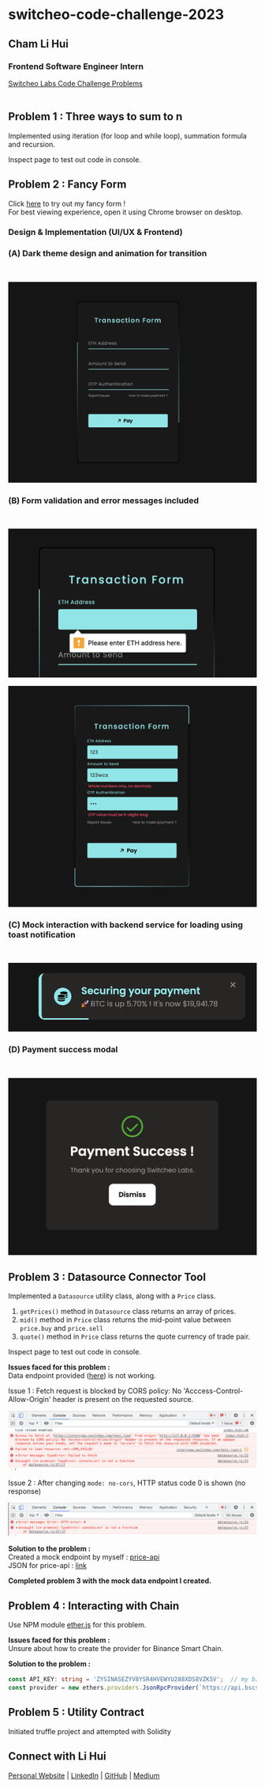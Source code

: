 # switcheo-code-challenge-2023

## Cham Li Hui
### Frontend Software Engineer Intern 

[Switcheo Labs Code Challenge Problems](https://switcheo.notion.site/Switcheo-Code-Challenge-51dcf95e383e42c992a7fb302f9a4396?p=29747b8915524aba8d639c1170fee8ed&pm=s)
<br>
<br>

## Problem 1 : Three ways to sum to n 
Implemented using iteration (for loop and while loop), summation formula and recursion.  

Inspect page to test out code in console. 

## Problem 2 : Fancy Form 
Click [here](https://lihuicham.github.io/fancy-payment-form) to try out my fancy form !  
For best viewing experience, open it using Chrome browser on desktop.
<br>

### Design & Implementation (UI/UX & Frontend)
### (A) Dark theme design and animation for transition 
<br>

![problem1-fancyform](./assets/problem1-fancyform.png)
### (B) Form validation and error messages included
<br>

![problem1-validation](./assets/problem1-validation.png)

![problem1-error](./assets/problem1-error.png)

### (C) Mock interaction with backend service for loading using toast notification
<br>

![problem1-toast](./assets/problem1-loadingtoast.png)

### (D) Payment success modal
<br>

![problem](./assets/problem1-successpopup.png)

## Problem 3 : Datasource Connector Tool 

Implemented a `Datasource` utility class, along with a `Price` class. 

1. `getPrices()` method in `Datasource` class returns an array of prices. 
2. `mid()` method in `Price` class returns the mid-point value between `price.buy` and `price.sell`
3. `quote()` method in `Price` class returns the quote currency of trade pair.  

Inspect page to test out code in console. 

**Issues faced for this problem :**  
Data endpoint provided ([here](https://interview.switcheo.com/test.json)) is not working.

Issue 1 : Fetch request is blocked by CORS policy: No 'Acccess-Control-Allow-Origin' header is present on the requested source. 

![problem3-givenjson](./assets/problem3-givenjson.png)

Issue 2 : After changing `mode: no-cors`, HTTP status code 0 is shown (no response)

![problem3-nocors](./assets/problem3-nocors.png)

**Solution to the problem :**  
Created a mock endpoint by myself : [price-api](https://github.com/lihuicham/price-api)  
JSON for price-api : [link](https://my-json-server.typicode.com/lihuicham/price-api/data)

**Completed problem 3 with the mock data endpoint I created.**

## Problem 4 : Interacting with Chain 

Use NPM module [ether.js](https://docs.ethers.org/v5/) for this problem. 

**Issues faced for this problem :**  
Unsure about how to create the provider for Binance Smart Chain. 

**Solution to the problem :**  

```typescript
const API_KEY: string = 'ZYSINASEZYV8YSR4HVEWYU288XDS8VZK5V';  // my binance app API KEY
const provider = new ethers.providers.JsonRpcProvider(`https://api.bscscan.com/&apikey=${API_KEY}`);  
```

## Problem 5 : Utility Contract
Initiated truffle project and attempted with Solidity

## Connect with Li Hui
[Personal Website](https://www.lihuicham.com/) | [LinkedIn](https://www.linkedin.com/in/lihuicham/) | [GitHub](https://github.com/lihuicham) | [Medium](https://medium.com/@lihuicham)
